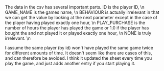 The data in the csv has several important parts. 
ID is the player ID, \n
GAME_NAME is the games name, \n
BEHAVIOUR is actually irrelevant in that we can get the value by looking at the next parameter except in the case of the player having played exactly one hour, \n
PLAY_PURCHASE is the number of hours the player has played the game or 1.0 if the player has bought the and not played it or played exactly one hour, \n
NONE is truly irrelevant. \n

I assume the same player (by id) won't have played the same game twice for different amounts of time. It doesn't seem like there are cases of this, and can therefore be avoided. I think it updated the sheet every time you play the game, and just adds another entry if you start playing it.